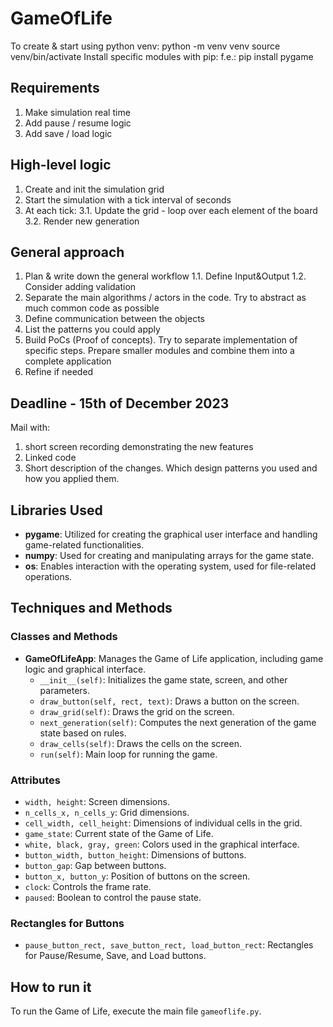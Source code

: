 # GameOfLife

 To create & start using python venv:
       python -m venv venv
       source venv/bin/activate
 Install specific modules with pip:
 f.e.:   pip install pygame

 ## Requirements
 1. Make simulation real time
 2. Add pause / resume logic
 3. Add save / load logic

## High-level logic
 1. Create and init the simulation grid
 2. Start the simulation with a tick interval of <n> seconds
 3. At each tick:
   3.1. Update the grid - loop over each element of the board
   3.2. Render new generation

 ## General approach
 1. Plan & write down the general workflow
  1.1. Define Input&Output 
  1.2. Consider adding validation
 2. Separate the main algorithms / actors in the code. Try to abstract as much common code as possible
 3. Define communication between the objects
 4. List the patterns you could apply
 5. Build PoCs (Proof of concepts). Try to separate implementation of specific steps. Prepare smaller modules
    and combine them into a complete application
 6. Refine if needed

 ## Deadline - 15th of December 2023
 Mail with: 
 1. short screen recording demonstrating the new features
 2. Linked code
 3. Short description of the changes. Which design patterns you used and how you applied them.

## Libraries Used

- **pygame**: Utilized for creating the graphical user interface and handling game-related functionalities.
- **numpy**: Used for creating and manipulating arrays for the game state.
- **os**: Enables interaction with the operating system, used for file-related operations.

## Techniques and Methods

### Classes and Methods
- **GameOfLifeApp**: Manages the Game of Life application, including game logic and graphical interface.
    - `__init__(self)`: Initializes the game state, screen, and other parameters.
    - `draw_button(self, rect, text)`: Draws a button on the screen.
    - `draw_grid(self)`: Draws the grid on the screen.
    - `next_generation(self)`: Computes the next generation of the game state based on rules.
    - `draw_cells(self)`: Draws the cells on the screen.
    - `run(self)`: Main loop for running the game.

### Attributes
- `width, height`: Screen dimensions.
- `n_cells_x, n_cells_y`: Grid dimensions.
- `cell_width, cell_height`: Dimensions of individual cells in the grid.
- `game_state`: Current state of the Game of Life.
- `white, black, gray, green`: Colors used in the graphical interface.
- `button_width, button_height`: Dimensions of buttons.
- `button_gap`: Gap between buttons.
- `button_x, button_y`: Position of buttons on the screen.
- `clock`: Controls the frame rate.
- `paused`: Boolean to control the pause state.

### Rectangles for Buttons
- `pause_button_rect, save_button_rect, load_button_rect`: Rectangles for Pause/Resume, Save, and Load buttons.

## How to run it
To run the Game of Life, execute the main file `gameoflife.py`.
